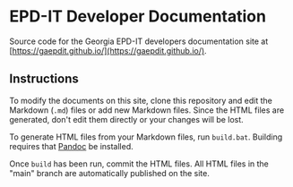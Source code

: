 # EPD-IT Developer Documentation

Source code for the Georgia EPD-IT developers documentation site at [https://gaepdit.github.io/](https://gaepdit.github.io/).

## Instructions

To modify the documents on this site, clone this repository and edit the Markdown (`.md`) files or add new Markdown files. Since the HTML files are generated, don't edit them directly or your changes will be lost.

To generate HTML files from your Markdown files, run `build.bat`. Building requires that [Pandoc](https://pandoc.org/installing.html) be installed.

Once `build` has been run, commit the HTML files. All HTML files in the "main" branch are automatically published on the site.

